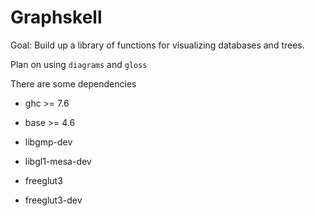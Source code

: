 # Graphskell

Goal: Build up a library of functions for visualizing databases and trees.

Plan on using `diagrams` and `gloss`

There are some dependencies

- ghc >= 7.6
- base >= 4.6

- libgmp-dev
- libgl1-mesa-dev
- freeglut3
- freeglut3-dev
